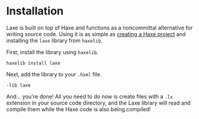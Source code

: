 # Installation

Laxe is built on top of Haxe and functions as a noncommittal alternative for writing source code. Using it is as simple as [creating a Haxe project](https://haxe.org/documentation/platforms/python.html) and installing the `laxe` library from `haxelib`. 

First, install the library using `haxelib`.
```
haxelib install laxe
```

Next, add the library to your `.hxml` file.
```
-lib laxe
```

And... you're done! All you need to do now is create files with a `.lx` extension in your source code directory, and the Laxe library will read and compile them while the Haxe code is also being compiled!
